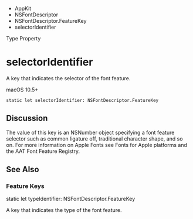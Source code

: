 

- AppKit
- NSFontDescriptor
- NSFontDescriptor.FeatureKey
-  selectorIdentifier 

Type Property

# selectorIdentifier

A key that indicates the selector of the font feature.

macOS 10.5+

``` source
static let selectorIdentifier: NSFontDescriptor.FeatureKey
```

## Discussion

The value of this key is an NSNumber object specifying a font feature selector such as common ligature off, traditional character shape, and so on. For more information on Apple Fonts see Fonts for Apple platforms and the AAT Font Feature Registry.

## See Also

### Feature Keys

static let typeIdentifier: NSFontDescriptor.FeatureKey

A key that indicates the type of the font feature.

